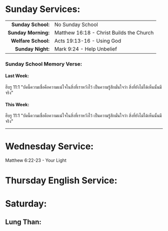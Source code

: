 # Sunday Services:

| | |
| --:|:-- |
| **Sunday School:**  | No Sunday School
| **Sunday Morning:** |	Matthew 16:18 - Christ Builds the Church
| **Welfare School:** |	Acts 19:13-16 - Using God
| **Sunday Night:**   | Mark 9:24 - Help Unbelief

### Sunday School Memory Verse:
#### Last Week: 
ฮีบรู 11:1 "บัดนี้ความเชื่อคือความแน่ใจในสิ่งที่เราหวังไว้ เป็นความรู้สึกมั่นใจว่า สิ่งที่ยังไม่ได้เห็นนั้นมีจริง"

#### This Week:
ฮีบรู 11:1 "บัดนี้ความเชื่อคือความแน่ใจในสิ่งที่เราหวังไว้ เป็นความรู้สึกมั่นใจว่า สิ่งที่ยังไม่ได้เห็นนั้นมีจริง"

---
# Wednesday Service:
Matthew 6:22-23 - Your Light

# Thursday English Service:


# Saturday:

## Lung Than: